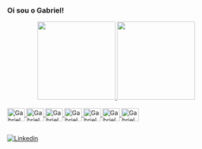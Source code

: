 ### Oi sou o Gabriel!     
  


<div align="center">
  <a href="https://github.com/Gabriel-Barth">  
<img height="180em" src="https://github-readme-stats.vercel.app/api?username=Gabriel-Barth&show_icons=true&theme=tokyonight&include_all_commits=true&count_private=true">
  <img height="180em" src="https://github-readme-stats.vercel.app/api/top-langs/?username=Gabriel-Barth&layout=compact&langs_count=7&theme=tokyonight">
</div>
<div style="display: inline_block"><br>
  <img align="center" alt="Gabriel_c#" height="30" width="40" src="https://cdn.jsdelivr.net/gh/devicons/devicon/icons/csharp/csharp-original.svg">
    <img align="center" alt="Gabriel_Sass" height="30" width="40" src="https://cdn.jsdelivr.net/gh/devicons/devicon/icons/sass/sass-original.svg" >
  <img align="center" alt="Gabriel_node" height="30" width="40" src="https://cdn.jsdelivr.net/gh/devicons/devicon/icons/nodejs/nodejs-original.svg" >
  <img align="center" alt="Gabriel_Js" height="30" width="40" src= "https://cdn.jsdelivr.net/gh/devicons/devicon/icons/javascript/javascript-original.svg">
  <img align="center" alt="Gabriel_css" height="30" width="40" src= "https://cdn.jsdelivr.net/gh/devicons/devicon/icons/css3/css3-original-wordmark.svg">
  <img align="center" alt="Gabriel_git" height="30" width="40" src= "https://cdn.jsdelivr.net/gh/devicons/devicon/icons/git/git-original.svg">
  <img align="center" alt="Gabriel_git" height="30" width="40" src=   "https://cdn.jsdelivr.net/gh/devicons/devicon/icons/react/react-original.svg">
 
  </div>

  <br>
  
  
  [![Linkedin](https://img.shields.io/badge/LinkedIn-0077B5?style=for-the-badge&logo=linkedin&logoColor=white)](https://www.linkedin.com/in/gabriel-de-paiva-barth-639270228/)
